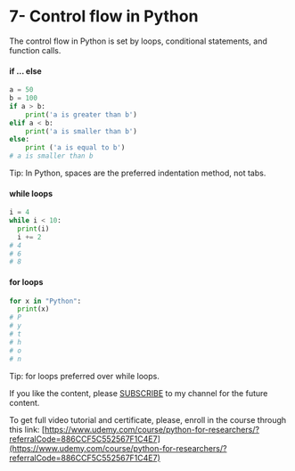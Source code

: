 # 7- Control flow in Python

The control flow in Python is set by loops, conditional statements, and function calls.

#### if ... else

```python
a = 50
b = 100
if a > b: 
    print('a is greater than b')
elif a < b:
    print('a is smaller than b')
else:
    print ('a is equal to b')
# a is smaller than b
```

Tip: In Python, spaces are the preferred indentation method, not tabs.

#### while loops

```python
i = 4
while i < 10:
  print(i)
  i += 2
# 4
# 6
# 8
```

#### for loops

```python
for x in "Python":
  print(x)
# P
# y
# t
# h
# o
# n
```

Tip: for loops preferred over while loops.

If you like the content, please [SUBSCRIBE](https://www.youtube.com/channel/UCpbWlHEqBSnJb6i4UemXQpA?sub_confirmation=1) to my channel for the future content.

To get full video tutorial and certificate, please, enroll in the course through this link: [https://www.udemy.com/course/python-for-researchers/?referralCode=886CCF5C552567F1C4E7](https://www.udemy.com/course/python-for-researchers/?referralCode=886CCF5C552567F1C4E7)